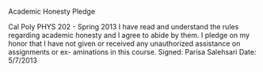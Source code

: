Academic Honesty Pledge

Cal Poly PHYS 202 - Spring 2013
I have read and understand the rules regarding academic honesty and I agree to abide by them. I pledge on my honor that I have not given or received any unauthorized assistance on assignments or ex- aminations in this course.
Signed: Parisa Salehsari
Date: 5/7/2013
